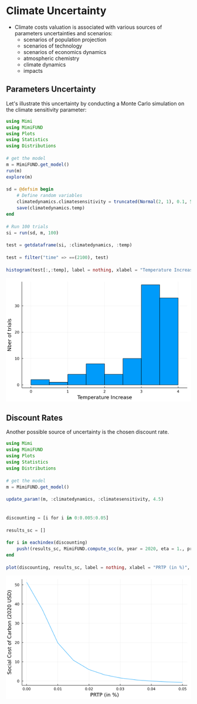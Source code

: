 # Climate Uncertainty

- Climate costs valuation is associated with various sources of parameters uncertainties and scenarios:
    - scenarios of population projection
    - scenarios of technology
    - scenarios of economics dynamics 
    - atmospheric chemistry
    - climate dynamics
    - impacts

## Parameters Uncertainty

Let's illustrate this uncertainty by conducting a Monte Carlo simulation on the climate sensitivity parameter:

```julia
using Mimi 
using MimiFUND
using Plots
using Statistics
using Distributions

# get the model 
m = MimiFUND.get_model()
run(m)
explore(m)

sd = @defsim begin 
    # Define random variables 
    climatedynamics.climatesensitivity = truncated(Normal(2, 1), 0.1, 5) # truncated to be stricly positive
    save(climatedynamics.temp)
end

# Run 100 trials 
si = run(sd, m, 100)

test = getdataframe(si, :climatedynamics, :temp)

test = filter("time" => ==(2100), test)

histogram(test[:,:temp], label = nothing, xlabel = "Temperature Increase", ylabel = "Nber of trials")
```

!["temperature"](temperature_distribution.png)

## Discount Rates

Another possible source of uncertainty is the chosen discount rate. 

```julia
using Mimi 
using MimiFUND
using Plots
using Statistics
using Distributions

# get the model 
m = MimiFUND.get_model()

update_param!(m, :climatedynamics, :climatesensitivity, 4.5)


discounting = [i for i in 0:0.005:0.05]

results_sc = []

for i in eachindex(discounting)
    push!(results_sc, MimiFUND.compute_scc(m, year = 2020, eta = 1., prtp = discounting[i]) * 1.68)
end

plot(discounting, results_sc, label = nothing, xlabel = "PRTP (in %)", ylabel = "Social Cost of Carbon (2020 USD)")
```

!["discounting uncertainty"](discounting_uncertainty.png)